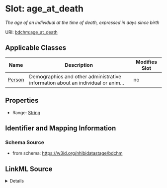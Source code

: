 # Slot: age_at_death


_The age of an individual at the time of death, expressed in days since birth_



URI: [bdchm:age_at_death](bdchm:age_at_death)



<!-- no inheritance hierarchy -->




## Applicable Classes

| Name | Description | Modifies Slot |
| --- | --- | --- |
[Person](Person.md) | Demographics and other administrative information about an individual or anim... |  no  |







## Properties

* Range: [String](String.md)





## Identifier and Mapping Information







### Schema Source


* from schema: https://w3id.org/nhlbidatastage/bdchm




## LinkML Source

<details>
```yaml
name: age_at_death
description: The age of an individual at the time of death, expressed in days since
  birth
from_schema: https://w3id.org/nhlbidatastage/bdchm
rank: 1000
alias: age_at_death
owner: Person
domain_of:
- Person
range: string

```
</details>